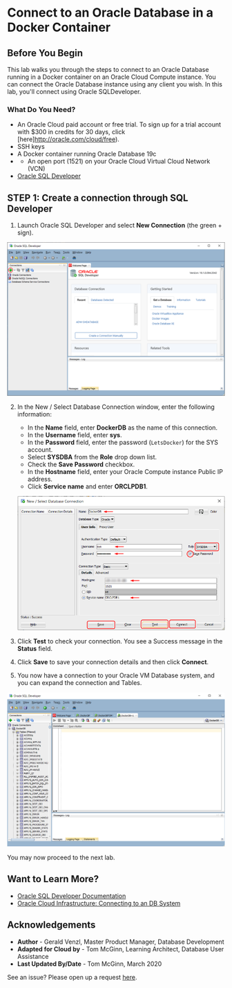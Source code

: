 # Connect to an Oracle Database in a Docker Container
## Before You Begin

This lab walks you through the steps to connect to an Oracle Database running in a Docker container on an Oracle Cloud Compute instance. You can connect the Oracle Database instance using any client you wish. In this lab, you'll connect using Oracle SQLDeveloper.

### What Do You Need?

* An Oracle Cloud paid account or free trial. To sign up for a trial account with $300 in credits for 30 days, click [here]http://oracle.com/cloud/free).
* SSH keys
* A Docker container running Oracle Database 19c
* * An open port (1521) on your Oracle Cloud Virtual Cloud Network (VCN)
* [Oracle SQL Developer](https://www.oracle.com/tools/downloads/sqldev-downloads.html)

## **STEP 1**: Create a connection through SQL Developer

1. Launch Oracle SQL Developer and select **New Connection** (the green + sign).

  ![](images/sd-create-connection.png " ")

2. In the New / Select Database Connection window, enter the following information:
     * In the **Name** field, enter **DockerDB** as the name of this connection.
     * In the **Username** field, enter **sys**.
     * In the **Password** field, enter the password (`LetsDocker`) for the SYS account.
     * Select **SYSDBA** from the **Role** drop down list.
     * Check the **Save Password** checkbox.
     * In the **Hostname** field, enter your Oracle Compute instance Public IP address.
     * Click **Service name** and enter **ORCLPDB1**.

   ![](images/sd-new-connection.png " ")

3. Click **Test** to check your connection. You see a Success message in the **Status** field.
4. Click **Save** to save your connection details and then click **Connect**.

5. You now have a connection to your Oracle VM Database system, and you can expand the connection and Tables.

  ![](images/sd-connected.png " ")

  You may now proceed to the next lab.

## Want to Learn More?

* [Oracle SQL Developer Documentation](https://docs.oracle.com/en/database/oracle/sql-developer/)
* [Oracle Cloud Infrastructure: Connecting to an DB System](https://docs.cloud.oracle.com/en-us/iaas/Content/Database/Tasks/connectingDB.htm)

## Acknowledgements
* **Author** - Gerald Venzl, Master Product Manager, Database Development
* **Adapted for Cloud by** -  Tom McGinn, Learning Architect, Database User Assistance
* **Last Updated By/Date** - Tom McGinn, March 2020

See an issue?  Please open up a request [here](https://github.com/oracle/learning-library/issues).
